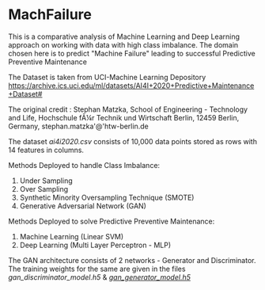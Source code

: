 # MachFailure
This is a comparative analysis of Machine Learning and Deep Learning approach on working with data with high class imbalance.  The domain chosen here is to predict "Machine Failure" leading to successful Predictive Preventive Maintenance

The Dataset is taken from UCI-Machine Learning Depository
https://archive.ics.uci.edu/ml/datasets/AI4I+2020+Predictive+Maintenance+Dataset#

The original credit : Stephan Matzka, School of Engineering - Technology and Life, Hochschule fÃ¼r Technik und Wirtschaft Berlin, 12459 Berlin, Germany, stephan.matzka'@'htw-berlin.de

The dataset *ai4i2020.csv* consists of 10,000 data points stored as rows with 14 features in columns.

Methods Deployed to handle Class Imbalance:

1. Under Sampling
2. Over Sampling
3. Synthetic Minority Oversampling Technique (SMOTE)
4. Generative Adversarial Network (GAN)

Methods Deployed to solve Predictive Preventive Maintenance:

1. Machine Learning (Linear SVM)
2. Deep Learning (Multi Layer Perceptron - MLP)

The GAN architecture consists of 2 networks - Generator and Discriminator. The training weights for the same are given in the files *gan_discriminator_model.h5* & [*gan_generator_model.h5*](https://github.com/arkasingh/MachFailure/blob/main/gan_generator_model.h5)
